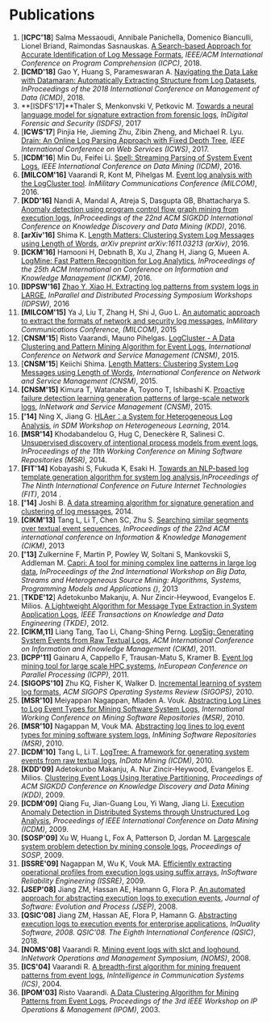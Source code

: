 Publications
============

1. [**ICPC'18**] Salma Messaoudi, Annibale Panichella, Domenico Bianculli, Lionel Briand, Raimondas Sasnauskas. [A Search-based Approach for Accurate Identification of Log Message Formats](http://publications.uni.lu/bitstream/10993/35286/1/ICPC-2018.pdf), *IEEE/ACM International Conference on Program Comprehension (ICPC)*, 2018.
1. **[ICMD'18]** Gao Y, Huang S, Parameswaran A. [Navigating the Data Lake with Datamaran: Automatically Extracting Structure from Log Datasets](https://arxiv.org/pdf/1708.08905.pdf), *InProceedings of the 2018 International Conference on Management of Data (ICMD)*, 2018.
1. **[ISDFS'17]**Thaler S, Menkonvski V, Petkovic M. [Towards a neural language model for signature extraction from forensic logs](https://ieeexplore.ieee.org/abstract/document/7916497/), *InDigital Forensic and Security (ISDFS)*, 2017
1. [**ICWS'17**] Pinjia He, Jieming Zhu, Zibin Zheng, and Michael R. Lyu. [Drain: An Online Log Parsing Approach with Fixed Depth Tree](http://jiemingzhu.github.io/pub/pjhe_icws2017.pdf), *IEEE International Conference on Web Services (ICWS)*, 2017.
1. [**ICDM'16**] Min Du, Feifei Li. [Spell: Streaming Parsing of System Event Logs](https://www.cs.utah.edu/~lifeifei/papers/spell.pdf), *IEEE International Conference on Data Mining (ICDM)*, 2016.
1. **[MILCOM'16]** Vaarandi R, Kont M, Pihelgas M. [Event log analysis with the LogCluster tool](https://ieeexplore.ieee.org/abstract/document/7795458/). *InMilitary Communications Conference (MILCOM)*, 2016.
1. **[KDD'16]** Nandi A, Mandal A, Atreja S, Dasgupta GB, Bhattacharya S. [Anomaly detection using program control flow graph mining from execution logs](https://pdfs.semanticscholar.org/cc2c/1755d4fd55a25d924894afdf5090c5bdaf6f.pdf), *InProceedings of the 22nd ACM SIGKDD International Conference on Knowledge Discovery and Data Mining (KDD)*, 2016.
1. **[arXiv'16]** Shima K. [Length Matters: Clustering System Log Messages using Length of Words](https://arxiv.org/pdf/1611.03213), *arXiv preprint arXiv:1611.03213 (arXiv)*, 2016.
1. **[ICKM'16]** Hamooni H, Debnath B, Xu J, Zhang H, Jiang G, Mueen A. [LogMine: Fast Pattern Recognition for Log Analytics](https://pdfs.semanticscholar.org/8de8/a4b5193200d332aa4c86956bffbdac758194.pdf), *InProceedings of the 25th ACM International on Conference on Information and Knowledge Management (ICKM)*, 2016.
1. **[IDPSW'16]** [Zhao Y, Xiao H. Extracting log patterns from system logs in LARGE](http://web.cse.ohio-state.edu/~lu.932/hpbdc2016/slides/hpbdc16-zhao.pdf), *InParallel and Distributed Processing Symposium Workshops (IDPSW)*, 2016
1. **[MILCOM'15]** Ya J, Liu T, Zhang H, Shi J, Guo L. [An automatic approach to extract the formats of network and security log messages](http://or.nsfc.gov.cn/bitstream/00001903-5/420617/1/1000014323760.pdf), *InMilitary Communications Conference, (MILCOM)*, 2015
1. [**CNSM'15**] Risto Vaarandi, Mauno Pihelgas. [LogCluster - A Data Clustering and Pattern Mining Algorithm for Event Logs](http://ristov.github.io/publications/cnsm15-logcluster-web.pdf), *International Conference on Network and Service Management (CNSM)*, 2015.
1. [**CNSM'15**] Keiichi Shima. [Length Matters: Clustering System Log Messages using Length of Words](https://arxiv.org/pdf/1611.03213.pdf), *International Conference on Network and Service Management (CNSM)*, 2015.
1. **[CNSM'15]** Kimura T, Watanabe A, Toyono T, Ishibashi K. [Proactive failure detection learning generation patterns of large-scale network logs](https://pdfs.semanticscholar.org/6b9d/2b40529b4464fdfffded76aff0d89704f9e5.pdf), *InNetwork and Service Management (CNSM)*, 2015.
1. **['14]** Ning X, Jiang G.  [HLAer：a System for Heterogeneous Log Analysis](https://pdfs.semanticscholar.org/236d/9c76dbaa6e2e07ef6d17a8f3cc4fac6e1e55.pdf), *in SDM Workshop on Heterogeneous Learning*, 2014.
1. **[MSR'14]** Khodabandelou G, Hug C, Deneckère R, Salinesi C. [Unsupervised discovery of intentional process models from event logs](https://hal-paris1.archives-ouvertes.fr/hal-00994197/file/msr2014_submission_25.pdf), *InProceedings of the 11th Working Conference on Mining Software Repositories (MSR)*, 2014.
1. **[FIT'14]** Kobayashi S, Fukuda K, Esaki H. [Towards an NLP-based log template generation algorithm for system log analysis](http://sat.hongo.wide.ad.jp/cfi2014.pdf),*InProceedings of The Ninth International Conference on Future Internet Technologies (FIT)*, 2014 .
1. **['14]** Joshi B. [A data streaming algorithm for signature generation and clustering of log messages](https://www.researchgate.net/profile/Basanta_Joshi2/publication/307136529_A_data_streaming_algorithm_for_signature_generation_and_clustering_of_log_messages/links/57c2552308ae2f5eb334caa8.pdf), 2014.
1. **[CIKM'13]** Tang L, Li T, Chen SC, Zhu S. [Searching similar segments over textual event sequences](http://www.dtic.mil/get-tr-doc/pdf?AD=AD1022236), *InProceedings of the 22nd ACM international conference on Information & Knowledge Management (CIKM)*, 2013
1. **['13]** Zulkernine F, Martin P, Powley W, Soltani S, Mankovskii S, Addleman M. [Capri: A tool for mining complex line patterns in large log data](http://www.academia.edu/download/46095186/Capri_KDD_BigMine.pdf), *InProceedings of the 2nd International Workshop on Big Data, Streams and Heterogeneous Source Mining: Algorithms, Systems, Programming Models and Applications ()*, 2013
1. [**TKDE'12**] Adetokunbo Makanju, A. Nur Zincir-Heywood, Evangelos E. Milios. [A Lightweight Algorithm for Message Type Extraction in System Application Logs](http://ieeexplore.ieee.org/abstract/document/5936060/), *IEEE Transactions on Knowledge and Data Engineering (TKDE)*, 2012.
1. **[CIKM,11]** Liang Tang, Tao Li, Chang-Shing Perng. [LogSig: Generating System Events from Raw Textual Logs](http://citeseerx.ist.psu.edu/viewdoc/download?doi=10.1.1.222.9320&rep=rep1&type=pdf), *ACM International Conference on Information and Knowledge Management (CIKM)*, 2011.
1. **[ICPP'11]** Gainaru A, Cappello F, Trausan-Matu S, Kramer B. [Event log mining tool for large scale HPC systems](https://link.springer.com/chapter/10.1007/978-3-642-23400-2_6), *InEuropean Conference on Parallel Processing (ICPP)*, 2011.
1. **[SIGOPS'10]** Zhu KQ, Fisher K, Walker D. [Incremental learning of system log formats](http://citeseerx.ist.psu.edu/viewdoc/download?doi=10.1.1.153.2089&rep=rep1&type=pdf), *ACM SIGOPS Operating Systems Review (SIGOPS)*, 2010.
1. **[MSR'10]** Meiyappan Nagappan, Mladen A. Vouk. [Abstracting Log Lines to Log Event Types for Mining Software System Logs](http://www.se.rit.edu/~mei/publications/pdfs/Abstracting-Log-Lines-to-Log-Event-Types-for-Mining-Software-System-Logs.pdf), *International Working Conference on Mining Software Repositories (MSR)*, 2010.
1. **[MSR'10]** Nagappan M, Vouk MA. [Abstracting log lines to log event types for mining software system logs](https://cs.uwaterloo.ca/~m2nagapp/publications/pdfs/Abstracting-Log-Lines-to-Log-Event-Types-for-Mining-Software-System-Logs.pdf), *InMining Software Repositories (MSR)*, 2010.
1. **[ICDM'10]** Tang L, Li T. [LogTree: A framework for generating system events from raw textual logs](http://users.cis.fiu.edu/~lpeng/log/1_LogTree%20A%20Framework%20for%20Generating%20System%20Events%20from%20Raw%20Textual%20Logs.pdf), *InData Mining (ICDM)*, 2010.
1. **[KDD'09]** Adetokunbo Makanju, A. Nur Zincir-Heywood, Evangelos E. Milios. [Clustering Event Logs Using Iterative Partitioning](https://web.cs.dal.ca/~makanju/publications/paper/kdd09.pdf), *Proceedings of ACM SIGKDD Conference on Knowledge Discovery and Data Mining (KDD)*, 2009.
1. **[ICDM'09]** Qiang Fu, Jian-Guang Lou, Yi Wang, Jiang Li. [Execution Anomaly Detection in Distributed Systems through Unstructured Log Analysis](https://www.microsoft.com/en-us/research/wp-content/uploads/2016/02/DM790-CR.pdf), *Proceedings of IEEE International Conference on Data Mining (ICDM)*, 2009.
1. **[SOSP'09]** Xu W, Huang L, Fox A, Patterson D, Jordan M. [Largescale system problem detection by mining console logs](http://nma.berkeley.edu/ark:/28722/bk0005k9b6k), *Proceedings of SOSP*, 2009.
1. **[ISSRE'09]** Nagappan M, Wu K, Vouk MA. [Efficiently extracting operational profiles from execution logs using suffix arrays](http://www.se.rit.edu/~mei/publications/publications/issre_Nagappan.pdf), *InSoftware Reliability Engineering (ISSRE)*, 2009.
1. **[JSEP'08]** Jiang ZM, Hassan AE, Hamann G, Flora P. [An automated approach for abstracting execution logs to execution events](http://sail.cs.queensu.ca/Downloads/JSME_AnAutomatedApproachForAbstractingExecutionLogsToExecutionEvents.pdf), *Journal of Software: Evolution and Process (JSEP)*, 2008.
1. **[QSIC'08]** Jiang ZM, Hassan AE, Flora P, Hamann G. [Abstracting execution logs to execution events for enterprise applications](https://www.researchgate.net/profile/Ahmed_E_Hassan/publication/4366728_Abstracting_Execution_Logs_to_Execution_Events_for_Enterprise_Applications_Short_Paper/links/5577f2cf08aeacff200054cd.pdf), *InQuality Software, 2008. QSIC'08. The Eighth International Conference (QSIC)*, 2018.
1. **[NOMS'08]** Vaarandi R. [Mining event logs with slct and loghound](http://ieeexplore.ieee.org/abstract/document/4575281/), *InNetwork Operations and Management Symposium, (NOMS)*, 2008.
1. **[ICS'04]** Vaarandi R. [A breadth-first algorithm for mining frequent patterns from event logs](https://link.springer.com/content/pdf/10.1007/978-3-540-30179-0_27.pdf), *InIntelligence in Communication Systems (ICS)*, 2004.
1. **[IPOM'03]** Risto Vaarandi. [A Data Clustering Algorithm for Mining Patterns from Event Logs](http://www.quretec.com/u/vilo/edu/2003-04/DM_seminar_2003_II/ver1/P12/slct-ipom03-web.pdf), *Proceedings of the 3rd IEEE Workshop on IP Operations & Management (IPOM)*, 2003.





